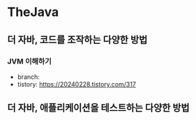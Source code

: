 # TheJava 

## 더 자바, 코드를 조작하는 다양한 방법 

### JVM 이해하기
- branch:
- tistory: https://20240228.tistory.com/317

## 더 자바, 애플리케이션을 테스트하는 다양한 방법
